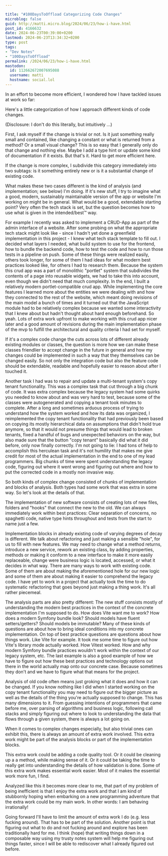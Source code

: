 ```yaml
---

title: "#100DaysToOffload Categorizing Code Changes"
microblog: false
guid: http://matti.micro.blog/2024/06/23/how-i-have.html
post_id: 4166632
date: 2024-06-23T00:39:00+0200
lastmod: 2024-06-23T13:34:32+0200
type: post
tags:
- "Dev Notes"
- "100DaysToOffload"
permalink: /2024/06/23/how-i-have.html
mastodon:
  id: 112662672007695088
  username: matti
  hostname: social.lol
---
```

In an effort to become more efficient, I wondered how I have tackled issues at work so far:

Here's a little categorization of how I approach different kinds of code changes.

(Disclosure: I don't do this literally, but intuitively ...)

First, I ask myself if the change is trivial or not. Is it just something really small and contained, like changing a constant or what is returned from a method? Or a small visual change? This is so easy that I generally only do that change and nothing else. Maybe I add a type hint or update some kind of documentation if it exists. But that's it. Hard to get more efficient here.

If the change is more complex, I subdivide this category immediately into two subtags: is it something entirely new or is it a substantial change of existing code.

What makes these two cases different is the kind of analysis (and implementation; see below) I'm doing. If it's new stuff, I try to imagine what a good, modern, sustainably maintainable version of the app or website I'm working on might be in general. What would be a good, extendable starting point? Very often the tech stack is set, but the question becomes how to use what is given in the intended/best™ way.

For example I recently was asked to implement a CRUD-App as part of the admin interface of a website. After some probing on what the appropriate tech stack might look like - since I hadn't yet done a greenfield implementation in this project - I knew what tech stack template to fill out. I decided what layers I needed, what build system to use for the frontend, how to bundle the backend code, how to test the code and how to run those tests in a pipeline on push. Some of these things were realized easily, others took longer, for some of them I had ideas for what modern best practices looked like, for others I had to research them. Because the system this crud app was a part of monolithic "portlet" system that subdivides the contents of a page into reusable widgets, we had to take this into account, even though we didn't need that much complexity. In the end, I built a relatively modern portlet-compatible crud app. While implementing the core features I learned more about the entities we were dealing with and how they connected to the rest of the website, which meant doing revisions of the main model a bunch of times and it turned out that the JavaScript module had to be relatively complex because we wanted some interactivity that I knew about but hadn't thought about hard enough beforehand. So yeah. Lots of extra work upfront to make working with this crud app nicer later and a good amount of revisions during the main implementation phase of the mvp to fulfill the architectural and quality criteria I had set for myself.

If it's a complex code change the cuts across lots of different already existing modules or classes, the question is more how we can make these classes friendlier to accept change in the future in general and how my changes could be implemented in such a way that they themselves can be changed easily. So not only the integration code but also the feature code should be extendable, readable and hopefully easier to reason about after I touched it.

Another task I had was to repair and update a multi-tenant system's copy tenant functionality. This was a complex task that cut through a big chunk of code. It was extra complex because the legacy system had some quirks you needed to know about and was very hard to test, because some of the classes were autogenerated and copying a tenant took minutes to complete. After a long and sometimes arduous process of trying to understand how the system worked and how its data was organized, I reimplemented the copy tenant functionality that had previously been based on copying its mostly hierarchical data on assumptions that didn't hold true anymore, so that it would not presume things that would lead to broken tenants, fixed a handful of bugs and unexpected behaviors on the way, but also made sure that the button "copy tenant" basically did what it did before, only now finally correctly. I'm not going to lie: I had tons of help to accomplish this herculean task and it's not humility that makes me give credit for most of the actual implementation in the end to one of my lead programmers. Big chunks of time were spent understanding the legacy code, figuring out where it went wrong and figuring out where and how to put the corrected code in a mostly non invasive way.

So both kinds of complex change consisted of chunks of implementation and blocks of analysis. Both types had some work that was extra in some way. So let's look at the details of that.

The implementation of new software consists of creating lots of new files, folders and "hooks" that connect the new to the old. We can always immediately work within best practices: Clear separation of concerns, no spaghetti code, native type hints throughout and tests from the start to name just a few.

Implementation blocks in already existing code of varying degrees of decay is different. We talk about refactoring and just making a sensible "hole", for us to fill with new features. We may need to change what a method returns, introduce a new service, rework an existing class, by adding properties, methods or making it conform to a new interface to make it more easily replaceable, change were business logic is located, accessed, or what it decides in what way. There are many ways to work with existing code. Some of them are about making the aforementioned hole for our new logic and some of them are about making it easier to comprehend the legacy code. I have yet to work in a project that actually took the time to do systematic refactoring that goes beyond just making a thing work. It's all rather piecemeal.

The analysis parts are also pretty different: The new stuff consists mostly of understanding the modern best practices in the context of the concrete implementation I'm supposed to do. How does Vite want me to work? How does a modern Symfony bundle look? Should models have fluent setters/getters? Should models be immutable? Many of these kinds of questions are about how to bring ideal conditions into my concrete implementation. On top of best practice questions are questions about how things work. Like Vite for example. It took me some time to figure out how Vite's library mode actually worked. How Vitest worked. How and why modern Symfony bundle practices wouldn't work within the context of our legacy system, etc. The last example is also a good example of how we have to figure out how these best practices and technology options out there in the world actually map onto our concrete case. Because sometimes they don't and we have to figure what that means for the project.

Analysis of old code often means just groking what it does and how it can be changed. If you know nothing like I did when I started working on the copy tenant functionality you may need to figure out the bigger picture as well as the details of the thing you're actually supposed to change. This has many dimensions to it. From guessing intentions of programmers that came before me, over parsing of algorithms and business logic, following call stacks and simply figuring out where to look to understanding the data that flows through a given system, there is always a lot going on.

When it comes to complex changes especially, but also trivial ones can exhibit this, there is always an amount of extra work involved. This extra work might be part of the analysis blocks or part of the implementation blocks.

This extra work could be adding a code quality tool. Or it could be cleaning up a a method, while making sense of it. Or it could be taking the time to really get into understanding the details of how validation is done. Some of this extra work makes essential work easier. Most of it makes the essential work more fun, I find.

Analyzed like this it becomes more clear to me, that part of my problem of being inefficient is that I enjoy the extra work and that I am kind of stubbornly hoping when embarking on a new programming adventure that the extra work could be my main work. In other words: I am behaving irrationally!

Going forward I'll have to limit the amount of extra work I do (e.g. less fucking around). That has to be part of the solution. Another point is that figuring out what to do and not fucking around and explore has been traditionally hard for me. I think (hope) that writing things down in a composable way using my trusty notes system will help me figuring out things faster, since I will be able to rediscover what I already figured out before.
